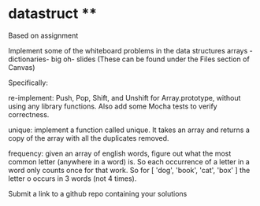 # datastruct **

Based on assignment 

Implement some of the whiteboard problems in the data structures arrays - dictionaries- big oh- slides (These can be found under the Files section of Canvas)

Specifically:

re-implement: Push, Pop, Shift, and Unshift for Array.prototype, without using any library functions. Also add some Mocha tests to verify correctness.

unique: implement a function called unique. It takes an array and returns a copy of the array with all the duplicates removed.

frequency: given an array of english words, figure out what the most common letter (anywhere in a word) is. So each occurrence of a letter in a word only counts once for that work. So for [ 'dog', 'book', 'cat', 'box' ] the letter o occurs in 3 words (not 4 times).

Submit a link to a github repo containing your solutions